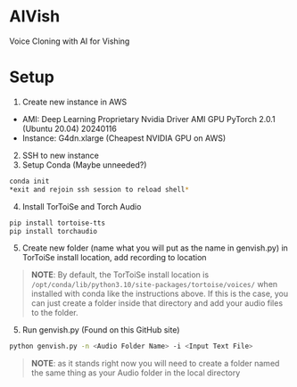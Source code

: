 # AIVish
Voice Cloning with AI for Vishing

# Setup
 1. Create new instance in AWS
  - AMI: Deep Learning Proprietary Nvidia Driver AMI GPU PyTorch 2.0.1 (Ubuntu 20.04) 20240116
  - Instance: G4dn.xlarge (Cheapest NVIDIA GPU on AWS)
 2. SSH to new instance
 3. Setup Conda (Maybe unneeded?)
```bash
conda init
*exit and rejoin ssh session to reload shell*
```
 4. Install TorToiSe and Torch Audio
```bash
pip install tortoise-tts
pip install torchaudio
```
 5. Create new folder (name what you will put as the name in genvish.py) in TorToiSe install location, add recording to location

> **NOTE**: By default, the TorToiSe install location is `/opt/conda/lib/python3.10/site-packages/tortoise/voices/` when installed with conda like the instructions above. If this is the case, you can just create a folder inside that directory and add your audio files to the folder.
  
 5. Run genvish.py (Found on this GitHub site)
```bash
python genvish.py -n <Audio Folder Name> -i <Input Text File>
```
> **NOTE**: as it stands right now you will need to create a folder named the same thing as your Audio folder in the local directory
